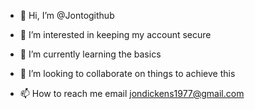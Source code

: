 - 👋 Hi, I’m @Jontogithub
- 👀 I’m interested in keeping my account secure
- 🌱 I’m currently learning the basics
- 💞️ I’m looking to collaborate on things to achieve this

- 📫 How to reach me email jondickens1977@gmail.com

<!---
Jontogithub/Jontogithub is a ✨ special ✨ repository because its `README.md` (this file) appears on your GitHub profile.
You can click the Preview link to take a look at your changes.
--->
